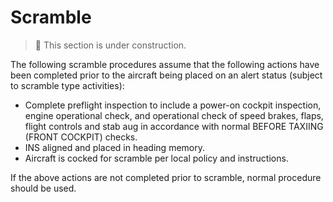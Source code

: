 # Scramble

> 🚧 This section is under construction.

The following scramble procedures assume that the
following actions have been completed prior to the aircraft
being placed on an alert status (subject to scramble type
activities):

* Complete preflight inspection to include a power-on
cockpit inspection, engine operational check, and
operational check of speed brakes, flaps, flight controls
and stab aug in accordance with normal BEFORE
TAXIING (FRONT COCKPIT) checks.
* INS aligned and placed in heading memory.
* Aircraft is cocked for scramble per local policy and
instructions.

If the above actions are not completed prior to scramble,
normal procedure should be used.
